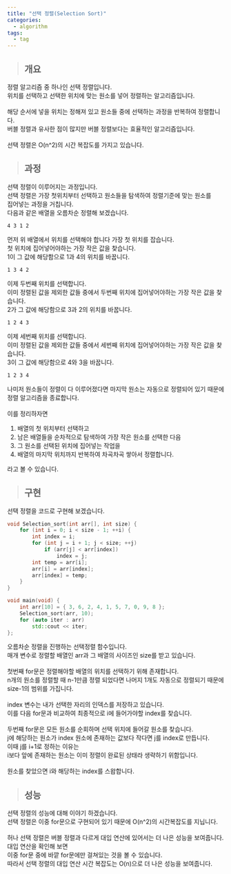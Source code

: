 ```yaml
---
title: "선택 정렬(Selection Sort)"
categories:
  - algorithm
tags:
  - tag
---
```

> ## 개요

정렬 알고리즘 중 하나인 선택 정렬입니다.<br>
위치를 선택하고 선택한 위치에 맞는 원소를 넣어 정렬하는 알고리즘입니다.<br>
<br>
해당 순서에 넣을 위치는 정해져 있고 원소들 중에 선택하는 과정을 반복하여 정렬합니다.<br>
버블 정렬과 유사한 점이 많지만 버블 정렬보다는 효율적인 알고리즘입니다.<br>
<br>
선택 정렬은 O(n^2)의 시간 복잡도를 가지고 있습니다.
> ## 과정

선택 정렬이 이루어지는 과정입니다.<br>
선택 정렬은 가장 첫위치부터 선택하고 원소들을 탐색하여 정렬기준에 맞는 원소를<br>
집어넣는 과정을 거칩니다.<br>
다음과 같은 배열을 오름차순 정렬해 보겠습니다.
```
4 3 1 2
```
먼저 위 배열에서 위치를 선택해야 합니다 가장 첫 위치를 잡습니다.<br>
첫 위치에 집어넣어야하는 가장 작은 값을 찾습니다.<br>
1이 그 값에 해당함으로 1과 4의 위치를 바꿉니다.
```
1 3 4 2
```
이제 두번째 위치를 선택합니다.<br>
이미 정렬된 값을 제외한 값들 중에서 두번째 위치에 집어넣어야하는 가장 작은 값을 찾습니다.<br>
2가 그 값에 해당함으로 3과 2의 위치를 바꿉니다.
```
1 2 4 3
```
이제 세번째 위치를 선택합니다.<br>
이미 정렬된 값을 제외한 값들 중에서 세번째 위치에 집어넣어야하는 가장 작은 값을 찾습니다.<br>
3이 그 값에 해당함으로 4와 3을 바꿉니다.
```
1 2 3 4
```
나미저 원소들이 정렬이 다 이루어졌다면 마지막 원소는 자동으로 정렬되어 있기 때문에<br>
정렬 알고리즘을 종료합니다.<br>
<br>
이를 정리하자면
1. 배열의 첫 위치부터 선택하고
2. 남은 배열들을 순차적으로 탐색하여 가장 작은 원소를 선택한 다음
3. 그 원소를 선택된 위치에 집어넣는 작업을
4. 배열의 마지막 위치까지 반복하여 차곡차곡 쌓아서 정렬합니다.

라고 볼 수 있습니다.
> ## 구현

선택 정렬을 코드로 구현해 보겠습니다.
```cpp
void Selection_sort(int arr[], int size) {
	for (int i = 0; i < size - 1; ++i) {
		int index = i;
		for (int j = i + 1; j < size; ++j)
			if (arr[j] < arr[index])
				index = j;
		int temp = arr[i];
		arr[i] = arr[index];
		arr[index] = temp;
	}
}
```
```cpp
void main(void) {
	int arr[10] = { 3, 6, 2, 4, 1, 5, 7, 0, 9, 8 };
	Selection_sort(arr, 10);
	for (auto iter : arr)
		std::cout << iter;
};
```
오름차순 정렬을 진행하는 선택정렬 함수입니다.<br>
매개 변수로 정렬할 배열인 arr과 그 배열의 사이즈인 size를 받고 있습니다.<br>
<br>
첫번째 for문은 정렬해야할 배열의 위치를 선택하기 위해 존재합니다.<br>
n개의 원소를 정렬할 때 n-1만큼 정렬 되었다면 나머지 1개도 자동으로 정렬되기 때문에<br>
size-1의 범위를 가집니다.<br>
<br>
index 변수는 내가 선택한 자리의 인덱스를 저장하고 있습니다.<br>
이를 다음 for문과 비교하여 최종적으로 i에 들어가야할 index를 찾습니다.<br>
<br>
두번째 for문은 모든 원소를 순회하며 선택 위치에 들어갈 원소를 찾습니다.<br>
j에 해당하는 원소가 index 원소에 존재하는 값보다 작다면 j를 index로 만듭니다.<br>
이때 j를 i+1로 정하는 이유는<br>
i보다 앞에 존재하는 원소는 이미 정렬이 완료된 상태라 생략하기 위함입니다.<br>
<br>
원소를 찾았으면 i와 해당하는 index를 스왑합니다.
> ## 성능

선택 정렬의 성능에 대해 이야기 하겠습니다.<br>
선택 정렬은 이중 for문으로 구현되어 있기 때문에 O(n^2)의 시간복잡도를 지닙니다.<br>
<br>
허나 선택 정렬은 버블 정렬과 다르게 대입 연산에 있어서는 더 나은 성능을 보여줍니다.<br>
대입 연산을 확인해 보면<br>
이중 for문 중에 바깥 for문에만 걸쳐있는 것을 볼 수 있습니다.<br>
따라서 선택 정렬의 대입 연산 시간 복잡도는 O(n)으로 더 나은 성능을 보여줍니다.
